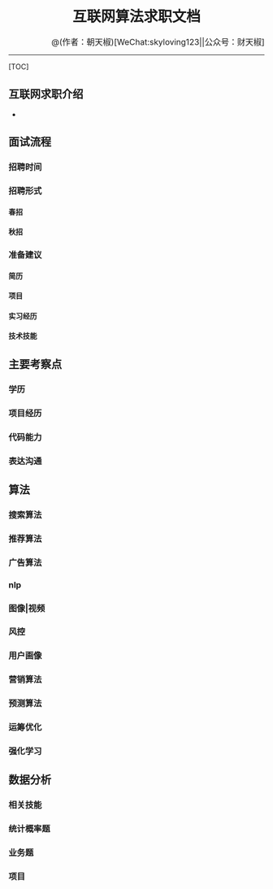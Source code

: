 # <center> 互联网算法求职文档 </center>
<font size=3><p align="right">@(作者：朝天椒)[WeChat:skyloving123||公众号：财天椒]</p> </font>

----------
[TOC]
## 互联网求职介绍
- 

## 面试流程


### 招聘时间


### 招聘形式
#### 春招
#### 秋招


### 准备建议
#### 简历
#### 项目
#### 实习经历
#### 技术技能 


## 主要考察点

### 学历

### 项目经历


### 代码能力


### 表达沟通


## 算法

### 搜索算法


### 推荐算法


### 广告算法


### nlp


### 图像|视频


### 风控


### 用户画像


### 营销算法



### 预测算法


### 运筹优化


### 强化学习


## 数据分析

### 相关技能

### 统计概率题

### 业务题


### 项目